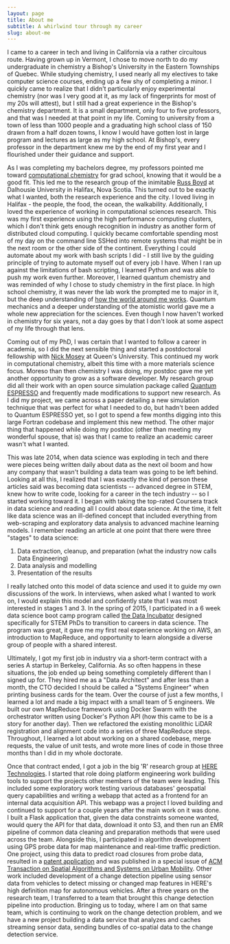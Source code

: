 ```yaml
---
layout: page
title: About me
subtitle: A whirlwind tour through my career
slug: about-me
---
```


I came to a career in tech and living in California via a rather circuitous route.
Having grown up in Vermont, I chose to move north to do my undergraduate in chemistry a Bishop's University in the Eastern Townships of Quebec.
While studying chemistry, I used nearly all my electives to take computer science courses, ending up a few shy of completing a minor.
I quickly came to realize that I didn't particularly enjoy experimental chemistry (nor was I very good at it, as my lack of fingerprints for most of my 20s will attest), but I still had a great experience in the Bishop's chemistry department.
It is a small department, only four to five professors, and that was I needed at that point in my life.
Coming to university from a town of less than 1000 people and a graduating high school class of 150 drawn from a half dozen towns, I know I would have gotten lost in large program and lectures as large as my high school.
At Bishop's, every professor in the department knew me by the end of my first year and I flourished under their guidance and support.

As I was completing my bachelors degree, my professors pointed me toward [computational chemistry](/blog/gay-lussac-kohn-pople) for grad school, knowing that it would be a good fit.
This led me to the research group of the inimitable [Russ Boyd](https://www.dal.ca/faculty/science/chemistry/faculty-staff/our-faculty/emeritus-professors/russell-boyd.html) at Dalhousie University in Halifax, Nova Scotia.
This turned out to be exactly what I wanted, both the research experience and the city.
I loved living in Halifax - the people, the food, the ocean, the walkability.
Additionally, I loved the experience of working in computational sciences research.
This was my first experience using the high performance computing clusters, which I don't think gets enough recognition in industry as another form of distributed cloud computing.
I quickly became comfortable spending most of my day on the command line SSHed into remote systems that might be in the next room or the other side of the continent.
Everything I could automate about my work with bash scripts I did - I still live by the guiding principle of trying to automate myself out of every job I have.
When I ran up against the limitations of bash scripting, I learned Python and was able to push my work even further.
Moreover, I learned quantum chemistry and was reminded of why I chose to study chemistry in the first place.
In high school chemistry, it was never the lab work the prompted me to major in it, but the deep understanding of [how the world around me works](/blog/salted-water).
Quantum mechanics and a deeper understanding of the atomistic world gave me a whole new appreciation for the sciences.
Even though I now haven't worked in chemistry for six years, not a day goes by that I don't look at some aspect of my life through that lens.

Coming out of my PhD, I was certain that I wanted to follow a career in academia, so I did the next sensible thing and started a postdoctoral fellowship with [Nick Mosey](http://moseygroup.ca/index.html) at Queen's University.
This continued my work in computational chemistry, albeit this time with a more materials science focus.
Moreso than then chemistry I was doing, my postdoc gave me yet another opportunity to grow as a software developer.
My research group did all their work with an open source simulation package called [Quantum ESPRESSO](https://www.quantum-espresso.org/) and frequently made modifications to support new research.
As I did my project, we came across a paper detailing a new simulation technique that was perfect for what I needed to do, but hadn't been added to Quantum ESPRESSO yet, so I got to spend a few months digging into this large Fortran codebase and implement this new method.
The other major thing that happened while doing my postdoc (other than meeting my wonderful spouse, that is) was that I came to realize an academic career wasn't what I wanted.

This was late 2014, when data science was exploding in tech and there were pieces being written daily about data as the next oil boom and how any company that wasn't building a data team was going to be left behind.
Looking at all this, I realized that I was exactly the kind of person these articles said was becoming data scientists -- advanced degree in STEM, knew how to write code, looking for a career in the tech industry -- so I started working toward it.
I began with taking the top-rated Coursera track in data science and reading all I could about data science.
At the time, it felt like data science was an ill-defined concept that included everything from web-scraping and exploratory data analysis to advanced machine learning models.
I remember reading an article at one point that there were three "stages" to data science:
1. Data extraction, cleanup, and preparation (what the industry now calls Data Engineering)
2. Data analysis and modelling
3. Presentation of the results

I really latched onto this model of data science and used it to guide my own discussions of the work.
In interviews, when asked what I wanted to work on, I would explain this model and confidently state that I was most interested in stages 1 and 3.
In the spring of 2015, I participated in a 6 week data science boot camp program called [the Data Incubator](https://www.thedataincubator.com/) designed specifically for STEM PhDs to transition to careers in data science.
The program was great, it gave me my first real experience working on AWS, an introduction to MapReduce, and opportunity to learn alongside a diverse group of people with a shared interest.

Ultimately, I got my first job in industry via a short-term contract with a series A startup in Berkeley, California.
As so often happens in these situations, the job ended up being something completely different than I signed up for.
They hired me as a "Data Architect" and after less than a month, the CTO decided I should be called a "Systems Engineer" when printing business cards for the team.
Over the course of just a few months, I learned a lot and made a big impact with a small team of 5 engineers.
We built our own MapReduce framework using Docker Swarm with the orchestrator written using Docker's Python API (how this came to be is a story for another day).
Then we refactored the existing monolithic LiDAR registration and alignment code into a series of three MapReduce steps.
Throughout, I learned a lot about working on a shared codebase, merge requests, the value of unit tests, and wrote more lines of code in those three months than I did in my whole doctorate. 

Once that contract ended, I got a job in the big 'R' research group at [HERE Technologies](https://www.here.com/).
I started that role doing platform engineering work building tools to support the projects other members of the team were leading.
This included some exploratory work testing various databases' geospatial query capabilities and writing a webapp that acted as a frontend for an internal data acquisition API.
This webapp was a project I loved building and continued to support for a couple years after the main work on it was done.
I built a Flask application that, given the data constraints someone wanted, would query the API for that data, download it onto S3, and then run an EMR pipeline of common data cleaning and preparation methods that were used across the team.
Alongside this, I participated in algorithm development using GPS probe data for map maintenance and real-time traffic prediction.
One project, using this data to predict road closures from probe data, resulted in a [patent application](https://patents.justia.com/patent/20200105134) and was published in a special issue of [ACM Transaction on Spatial Algorithms and Systems on Urban Mobility](https://doi.org/10.1145/3325912).
Other work included development of a change detection pipeline using sensor data from vehicles to detect missing or changed map features in HERE's high definition map for autonomous vehicles.
After a three years on the research team, I transferred to a team that brought this change detection pipeline into production.
Bringing us to today, where I am on that same team, which is continuing to work on the change detection problem, and we have a new project building a data service that analyzes and caches streaming sensor data, sending bundles of co-spatial data to the change detection service. 
